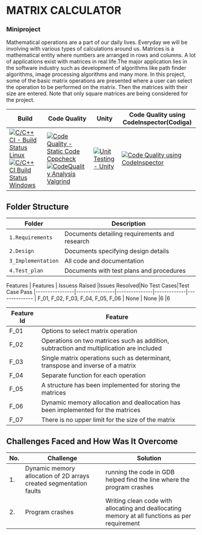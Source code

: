 # MATRIX CALCULATOR
### Miniproject 
 Mathematical operations are a part of our daily lives. Everyday we will be involving with various types of calculations around us. Matrices is a mathematical entity where numbers are arranged in rows and columns. A lot of applications exist with matrices in real life.The major application lies in the software industry such as development of algorithms like path finder algorithms, image processing algorithms and many more.
 In this project, some of the basic matrix operations are presented where a user can select the operation to be performed on the matrix. Then the matrices with their size are entered. Note that only square matrices are being considered for the project.

Build | Code Quality | Unity | Code Quality using CodeInspector(Codiga)
------|----------|-------|--------------
[![C/C++ CI - Build Status Linux](https://github.com/DesaiSiddhesh1/M1_MatrixCalculator/actions/workflows/c-cpp.yml/badge.svg)](https://github.com/DesaiSiddhesh1/M1_MatrixCalculator/actions/workflows/c-cpp.yml) [![C/C++ CI Build Status Windows](https://github.com/DesaiSiddhesh1/M1_MatrixCalculator/actions/workflows/c-cpp_windows.yml/badge.svg)](https://github.com/DesaiSiddhesh1/M1_MatrixCalculator/actions/workflows/c-cpp_windows.yml)|[![Code Quality - Static Code Cppcheck](https://github.com/DesaiSiddhesh1/M1_MatrixCalculator/actions/workflows/c-cppcheck.yml/badge.svg)](https://github.com/DesaiSiddhesh1/M1_MatrixCalculator/actions/workflows/c-cppcheck.yml)[![CodeQuality Analysis Valgrind](https://github.com/DesaiSiddhesh1/M1_MatrixCalculator/actions/workflows/CodeQualityValgrind.yml/badge.svg)](https://github.com/DesaiSiddhesh1/M1_MatrixCalculator/actions/workflows/CodeQualityValgrind.yml)|[![Unit Testing - Unity](https://github.com/DesaiSiddhesh1/M1_MatrixCalculator/actions/workflows/unity.yml/badge.svg?branch=main)](https://github.com/DesaiSiddhesh1/M1_MatrixCalculator/actions/workflows/unity.yml)|[![Code Quality using CodeInspector](https://api.codiga.io/project/32495/score/svg)](https://api.codiga.io/project/32495/status/svg)

## Folder Structure
Folder             | Description
-------------------| -----------------------------------------
`1.Requirements`   | Documents detailing requirements and research
`2.Design`         | Documents specifying design details
`3_Implementation` | All code and documentation
`4.Test_plan`      | Documents with test plans and procedures


Features
|    Features    | Issuess Raised |Issues Resolved|No Test Cases|Test Case Pass
|----------------|----------------|---------------|-------------|--------------
| F_01, F_02, F_03, F_04, F_05, F_06   | None    | None   |6  |6    

| Feature Id | Feature |
| -----------|---------|
|F_01| Options to select matrix operation|
|F_02| Operations on two matrices such as addition, subtraction and multiplication are included|
|F_03| Single matrix operations such as determinant, transpose and inverse of a matrix |
|F_04| Separate function for each operation |
|F_05| A structure has been implemented for storing the matrices|
|F_06| Dynamic memory allocation and deallocation has been implemented for the matrices|
|F_07|  There is no upper limit for the size of the matrix|

## Challenges Faced and How Was It Overcome

| No. | Challenge | Solution
|-----|-----------|--------
|1. | Dynamic memory allocation of 2D arrays created segmentation faults| running the code in GDB helped find the line where the program crashes
|2. | Program crashes | Writing clean code with allocating and deallocating memory at all functions as per requirement|

